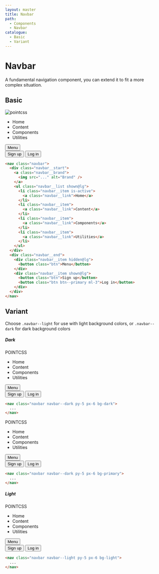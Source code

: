 ```yaml
---
layout: master
title: Navbar
path:
  - Components
  - Navbar
catalogue:
  - Basic
  - Variant
---
```


# Navbar

A fundamental navigation component, you can extend it to fit a more complex situation.

## Basic

<section class="snippet">
  <div class="snippet__preview">
    <nav class="navbar">
      <div class="navbar__start">
        <a class="navbar__brand">
          <img src="{{project.url}}/images/logo.svg" alt="pointcss" />
        </a>
        <ul class="navbar__list shown@lg">
          <li class="navbar__item is-active">
            <a class="navbar__link">Home</a>
          </li>
          <li class="navbar__item">
            <a class="navbar__link">Content</a>
          </li>
          <li class="navbar__item">
            <a class="navbar__link">Components</a>
          </li>
          <li class="navbar__item">
            <a class="navbar__link">Utilities</a>
          </li>
        </ul>
      </div>
      <div class="navbar__end">
        <div class="navbar__item hidden@lg">
          <button class="btn">Menu</button>
        </div>
        <div class="navbar__item shown@lg">
          <div class="flex">
            <button class="btn">Sign up</button>
            <button class="btn btn--primary ml-3">Log in</button>
          </div>
        </div>
      </div>
    </nav>
  </div>
  <div class="snippet__source">

```html
<nav class="navbar">
  <div class="navbar__start">
    <a class="navbar__brand">
      <img src="..." alt="Brand" />
    </a>
    <ul class="navbar__list shown@lg">
      <li class="navbar__item is-active">
        <a class="navbar__link">Home</a>
      </li>
      <li class="navbar__item">
        <a class="navbar__link">Content</a>
      </li>
      <li class="navbar__item">
        <a class="navbar__link">Components</a>
      </li>
      <li class="navbar__item">
        <a class="navbar__link">Utilities</a>
      </li>
    </ul>
  </div>
  <div class="navbar__end">
    <div class="navbar__item hidden@lg">
      <button class="btn">Menu</button>
    </div>
    <div class="navbar__item shown@lg">
      <button class="btn">Sign up</button>
      <button class="btn btn--primary ml-3">Log in</button>
    </div>
  </div>
</nav>
```

  </div>
</section>

## Variant

Choose `.navbar--light` for use with light background colors, or `.navbar--dark` for dark background colors

##### Dark

<section class="snippet">
  <div class="snippet__preview">
    <nav class="navbar navbar--dark py-5 px-6 bg-dark">
      <div class="navbar__start">
        <a role="button" class="navbar__brand">POINTCSS</a>
        <ul class="navbar__list shown@lg">
          <li class="navbar__item is-active">
            <a class="navbar__link">Home</a>
          </li>
          <li class="navbar__item">
            <a class="navbar__link">Content</a>
          </li>
          <li class="navbar__item">
            <a class="navbar__link">Components</a>
          </li>
          <li class="navbar__item">
            <a class="navbar__link">Utilities</a>
          </li>
        </ul>
      </div>
      <div class="navbar__end">
        <div class="navbar__item hidden@lg">
          <button class="btn btn--white btn--outline">Menu</button>
        </div>
        <div class="navbar__item shown@lg">
          <button class="btn btn--white btn--outline">Sign up</button>
          <button class="btn btn--white btn--outline ml-3">Log in</button>
        </div>
      </div>
    </nav>
  </div>
  <div class="snippet__source">

```html
<nav class="navbar navbar--dark py-5 px-6 bg-dark">
  ...
</nav>
```

  </div>
</section>

<section class="snippet">
  <div class="snippet__preview">
    <nav class="navbar navbar--dark py-5 px-6 bg-primary">
      <div class="navbar__start">
        <a role="button" class="navbar__brand">POINTCSS</a>
        <ul class="navbar__list shown@lg">
          <li class="navbar__item is-active">
            <a class="navbar__link">Home</a>
          </li>
          <li class="navbar__item">
            <a class="navbar__link">Content</a>
          </li>
          <li class="navbar__item">
            <a class="navbar__link">Components</a>
          </li>
          <li class="navbar__item">
            <a class="navbar__link">Utilities</a>
          </li>
        </ul>
      </div>
      <div class="navbar__end">
        <div class="navbar__item hidden@lg">
          <button class="btn btn--white btn--outline">Menu</button>
        </div>
        <div class="navbar__item shown@lg">
          <button class="btn btn--white btn--outline">Sign up</button>
          <button class="btn btn--white btn--outline ml-3">Log in</button>
        </div>
      </div>
    </nav>
  </div>
  <div class="snippet__source">

```html
<nav class="navbar navbar--dark py-5 px-6 bg-primary">
  ...
</nav>
```

  </div>
</section>

##### Light

<section class="snippet">
  <div class="snippet__preview">
    <nav class="navbar navbar--light py-5 px-6 bg-light">
      <div class="navbar__start">
        <a role="button" class="navbar__brand">POINTCSS</a>
        <ul class="navbar__list shown@lg">
          <li class="navbar__item is-active">
            <a class="navbar__link">Home</a>
          </li>
          <li class="navbar__item">
            <a class="navbar__link">Content</a>
          </li>
          <li class="navbar__item">
            <a class="navbar__link">Components</a>
          </li>
          <li class="navbar__item">
            <a class="navbar__link">Utilities</a>
          </li>
        </ul>
      </div>
      <div class="navbar__end">
        <div class="navbar__item hidden@lg">
          <button class="btn">Menu</button>
        </div>
        <div class="navbar__item shown@lg">
          <button class="btn">Sign up</button>
          <button class="btn ml-3">Log in</button>
        </div>
      </div>
    </nav>
  </div>
  <div class="snippet__source">

```html
<nav class="navbar navbar--light py-5 px-6 bg-light">
  ...
</nav>
```

  </div>
</section>
